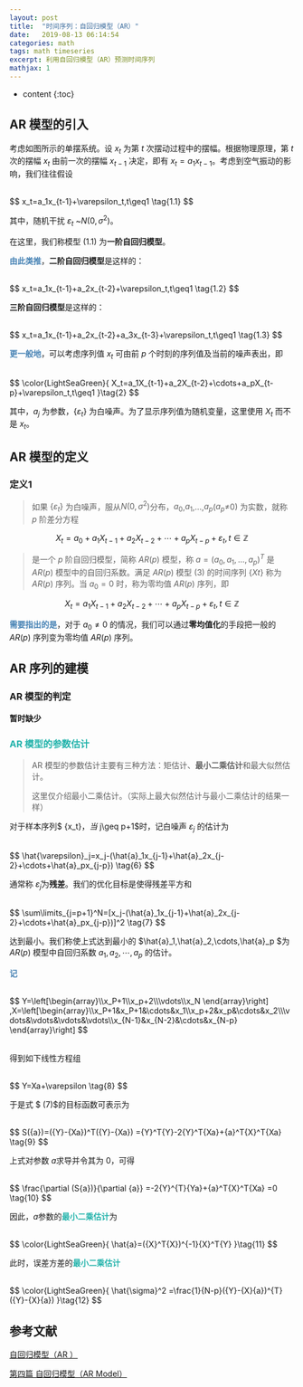 ```yaml
---
layout: post
title:  "时间序列：自回归模型（AR）"
date:   2019-08-13 06:14:54
categories: math
tags: math timeseries
excerpt: 利用自回归模型（AR）预测时间序列
mathjax: 1
---
```


* content
{:toc}
## AR 模型的引入

考虑如图所示的单摆系统。设 $x_t$ 为第 $t$ 次摆动过程中的摆幅。根据物理原理，第 $t$ 次的摆幅 $x_t$ 由前一次的摆幅 $x_{t-1}$ 决定，即有 $x_t=a_1x_{t-1}$。考虑到空气振动的影响，我们往往假设

<br/>
$$
x_t=a_1x_{t-1}+\varepsilon_t,t\geq1
\tag{1.1}
$$
<br/>

其中，随机干扰 $\varepsilon_t$ ~$N(0, \sigma^2)$。

在这里，我们称模型 $(1.1)$ 为**一阶自回归模型**。

<span style="color:SteelBlue">**由此类推**</span>，**二阶自回归模型**是这样的：

<br/>
$$
x_t=a_1x_{t-1}+a_2x_{t-2}+\varepsilon_t,t\geq1
\tag{1.2}
$$
 <br/>

**三阶自回归模型**是这样的：

<br/>
$$
x_t=a_1x_{t-1}+a_2x_{t-2}+a_3x_{t-3}+\varepsilon_t,t\geq1
\tag{1.3}
$$
<br/>

<span style="color:SteelBlue">**更一般地**</span>，可以考虑序列值 $x_t$ 可由前 $p$ 个时刻的序列值及当前的噪声表出，即 
<br/>

<br/>
$$
\color{LightSeaGreen}{
X_t=a_1X_{t-1}+a_2X_{t-2}+\cdots+a_pX_{t-p}+\varepsilon_t,t\geq1
}\tag{2}
$$
<br/>

其中，$a_j$ 为参数，$\{\varepsilon_t\}$ 为白噪声。为了显示序列值为随机变量，这里使用 $X_t$ 而不是 $x_t$。



## AR 模型的定义

### 定义1

> 如果 $\{\varepsilon_t \}$ 为白噪声，服从$N(0, \sigma^2)$分布，$a_0$,$a_1$,...,$a_p$($a_p$≠0) 为实数，就称 $p$ 阶差分方程

$$
X_t=a_0+a_1X_{t-1}+a_2X_{t-2}+\cdots+a_pX_{t-p}+\varepsilon_t,t\in\mathbb{Z}
\tag{3}
$$

> 是一个 $p$ 阶自回归模型，简称 $AR(p)$ 模型，称 $a=(a_0,a_1,...,a_p)^T$ 是 $AR(p)$ 模型中的自回归系数。满足 $AR(p)$ 模型 $(3)$ 的时间序列 $\{Xt\}$ 称为 $AR(p)$ 序列。当 $a_0=0$ 时，称为零均值 $AR(p)$ 序列，即

$$
X_t=a_1X_{t-1}+a_2X_{t-2}+\cdots+a_pX_{t-p}+\varepsilon_t,t\in\mathbb{Z}
\tag{4}
$$

<span style="color:SteelBlue">**需要指出的是**</span>，对于 $a_0\neq0$ 的情况，我们可以通过**零均值化**的手段把一般的 $AR(p)$ 序列变为零均值 $AR(p)$ 序列。



## AR 序列的建模

### AR 模型的判定

**暂时缺少**

### <span style="color:LightSeaGreen">AR 模型的参数估计</span>

> AR 模型的参数估计主要有三种方法：矩估计、**最小二乘估计**和最大似然估计。
>
> 这里仅介绍最小二乘估计。（实际上最大似然估计与最小二乘估计的结果一样）

对于样本序列$ \{x_t\}$，当$ j\geq p+1$时，记白噪声 $ε_j$ 的估计为

<br/>
$$
\hat{\varepsilon}_j=x_j-(\hat{a}_1x_{j-1}+\hat{a}_2x_{j-2}+\cdots+\hat{a}_px_{j-p})
\tag{6}
$$
<br/>

通常称 $\hat{\varepsilon}_j$为**残差**。我们的优化目标是使得残差平方和

<br/>
$$
\sum\limits_{j=p+1}^N=[x_j-(\hat{a}_1x_{j-1}+\hat{a}_2x_{j-2}+\cdots+\hat{a}_px_{j-p})]^2
\tag{7}
$$
<br/>

达到最小。我们称使上式达到最小的 $\hat{a}_1,\hat{a}_2,\cdots,\hat{a}_p $为 $AR(p)$ 模型中自回归系数 $a_1,a_2,\cdots,a_p$ 的估计。

<span style="color:SteelBlue">**记**</span>

<br/>
$$
Y=\left[\begin{array}\\x_P+1\\x_p+2\\\vdots\\x_N
    \end{array}\right]
,X=\left[\begin{array}\\x_P+1&x_P+1&\cdots&x_1\\x_p+2&x_p&\cdots&x_2\\\vdots&\vdots&\vdots&\vdots\\x_{N-1}&x_{N-2}&\cdots&x_{N-p}
    \end{array}\right]
$$
<br/>

<br/>

得到如下线性方程组

<br/>
$$
Y=Xa+\varepsilon
\tag{8}
$$
<br/>

于是式 $ (7)$的目标函数可表示为

<br/>
$$
S({a})=({Y}-{Xa})^T({Y}-{Xa})
={Y}^T{Y}-2{Y}^T{Xa}+{a}^T{X}^T{Xa}
\tag{9}
$$
<br/>

上式对参数 ${a}$求导并令其为 $0$，可得

<br/>
$$
\frac{\partial (S{a})}{\partial {a}}
=-2{Y}^{T}{Ya}+{a}^T{X}^T{Xa}
=0
\tag{10}
$$
<br/>

因此，${a}$参数的<span style="color:LightSeaGreen">**最小二乘估计**</span>为

<br/>
$$
\color{LightSeaGreen}{
\hat{a}=({X}^T{X})^{-1}{X}^T{Y}
}\tag{11}
$$
<br/>

此时，误差方差的<span style="color:LightSeaGreen">**最小二乘估计**</span>

<br/>
$$
\color{LightSeaGreen}{
\hat{\sigma}^2
=\frac{1}{N-p}({Y}-{X}{a})^{T}({Y}-{X}{a})
}\tag{12}
$$

<br/>

## 参考文献

[自回归模型（AR ）](https://www.cnblogs.com/super-zhang-828/p/7106970.html)

[第四篇 自回归模型（AR Model）](http://geodesy.blog.sohu.com/273714573.html)